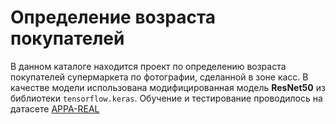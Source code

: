 # Определение возраста покупателей

В данном каталоге находится проект по определению возраста покупателей супермаркета по фотографии, сделанной в зоне касс. 
В качестве модели использована модифицированная модель **ResNet50** из библиотеки `tensorflow.keras`. Обучение и тестирование проводилось на датасете [APPA-REAL](http://158.109.8.102/AppaRealAge/appa-real-release.zip) 

